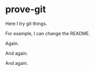 # prove-git
Here I try git things.

For example, I can change the README.

Again.

And again.

And again.
